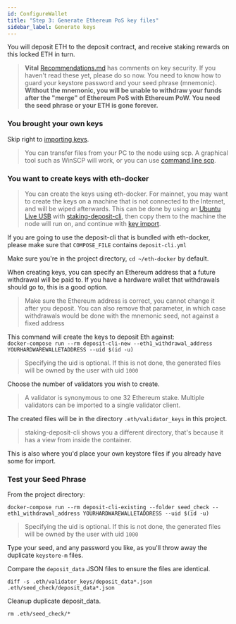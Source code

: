 ```yaml
---
id: ConfigureWallet
title: "Step 3: Generate Ethereum PoS key files"
sidebar_label: Generate keys
---
```


You will deposit ETH to the deposit contract, and receive staking rewards on this locked ETH in turn.<br />
> **Vital** [Recommendations.md](../Support/Recommendations.md) has comments on key security. If you haven't
read these yet, please do so now. You need to know how to guard your keystore password
and your seed phrase (mnemonic). **Without the mnemonic, you will be unable to withdraw your funds
after the "merge" of Ethereum PoS with Ethereum PoW. You need the seed phrase or your ETH is gone forever.**


### You brought your own keys

Skip right to [importing keys](../Usage/ImportKeys.md).

> You can transfer files from your PC to the node using scp. A graphical
> tool such as WinSCP will work, or you can use [command line scp](https://linuxize.com/post/how-to-use-scp-command-to-securely-transfer-files/).

### You want to create keys with eth-docker

> You can create the keys using eth-docker. For mainnet, you may want to create
> the keys on a machine that is not connected to the Internet, and will be wiped
> afterwards. This can be done by using an [Ubuntu Live USB](https://agstakingco.gitbook.io/eth-2-0-key-generation-ubuntu-live-usb/)
> with [staking-deposit-cli](https://github.com/ethereum/eth2.0-deposit-cli), then
> copy them to the machine the node will run on, and continue with [key import](../Usage/ImportKeys.md).

If you are going to use the deposit-cli that is bundled with eth-docker, please
make sure that `COMPOSE_FILE` contains `deposit-cli.yml`

Make sure you're in the project directory, `cd ~/eth-docker` by default.

When creating keys, you can specify an Ethereum address that a future
withdrawal will be paid to. If you have a hardware wallet that withdrawals
should go to, this is a good option.
> Make sure the Ethereum address is correct, you cannot change it
> after you deposit. You can also remove that parameter, in which
> case withdrawals would be done with the mnemonic seed, not against
> a fixed address

This command will create the keys to deposit Eth against:<br />
`docker-compose run --rm deposit-cli-new --eth1_withdrawal_address YOURHARDWAREWALLETADDRESS --uid $(id -u)`
> Specifying the uid is optional. If this is not done,
> the generated files will be owned by the user with uid `1000`

Choose the number of validators you wish to create.
> A validator is synonymous to one 32 Ethereum stake. Multiple validators
> can be imported to a single validator client.

The created files will be in the directory `.eth/validator_keys` in this project.
> staking-deposit-cli shows you a different directory, that's because it has a view
> from inside the container.
 
This is also where you'd place your own keystore files if you already have some for import.

### Test your Seed Phrase

From the project directory:

```
docker-compose run --rm deposit-cli-existing --folder seed_check --eth1_withdrawal_address YOURHARDWAREWALLETADDRESS --uid $(id -u)
```
> Specifying the uid is optional. If this is not done,
> the generated files will be owned by the user with uid `1000`

Type your seed, and any password you like, as you'll throw away the duplicate `keystore-m` files.

Compare the `deposit_data` JSON files to ensure the files are identical.
```
diff -s .eth/validator_keys/deposit_data*.json .eth/seed_check/deposit_data*.json
```

Cleanup duplicate deposit_data.
```
rm .eth/seed_check/*
```
